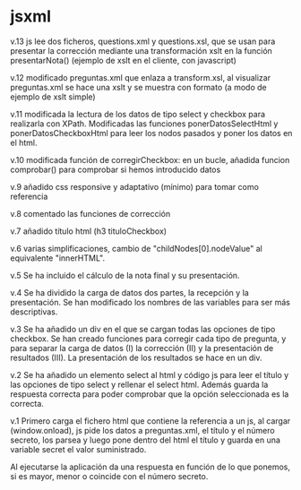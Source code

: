 # jsxml

v.13 js lee dos ficheros, questions.xml y questions.xsl, que se usan para presentar la corrección mediante una transformación xslt en la función presentarNota() (ejemplo de xslt en el cliente, con javascript)

v.12 modificado preguntas.xml que enlaza a transform.xsl, al visualizar preguntas.xml se hace una xslt y se muestra con formato (a modo de ejemplo de xslt simple)

v.11 modificada la lectura de los datos de tipo select y checkbox para realizarla con XPath. Modificadas las funciones ponerDatosSelectHtml y ponerDatosCheckboxHtml para leer los nodos pasados y poner los datos en el html.

v.10 modificada función de corregirCheckbox: en un bucle, añadida funcion comprobar() para comprobar si hemos introducido datos

v.9 añadido css responsive y adaptativo (mínimo) para tomar como referencia

v.8 comentado las funciones de corrección

v.7 añadido título html (h3 tituloCheckbox)

v.6 varias simplificaciones, cambio de "childNodes[0].nodeValue" al equivalente "innerHTML".

v.5 Se ha incluido el cálculo de la nota final y su presentación.

v.4 Se ha dividido la carga de datos dos partes, la recepción y la presentación. Se han modificado los nombres de las variables para ser más descriptivas.

v.3 Se ha añadido un div en el que se cargan todas las opciones de tipo checkbox. Se han creado funciones para corregir cada tipo de pregunta, y para separar la carga de datos (I) la corrección (II) y la presentación de resultados (III). La presentación de los resultados se hace en un div.

v.2 Se ha añadido un elemento select al html y código js para leer el título y las opciones de tipo select y rellenar el select html. Además guarda la respuesta correcta para poder comprobar que la opción seleccionada es la correcta.

v.1 Primero carga el fichero html que contiene la referencia a un js, al cargar (window.onload), js pide los datos a preguntas.xml, el título y el número secreto, los parsea y luego pone dentro del html el título y guarda en una variable secret el valor suministrado.

Al ejecutarse la aplicación da una respuesta en función de lo que ponemos, si es mayor, menor o coincide con el número secreto.
